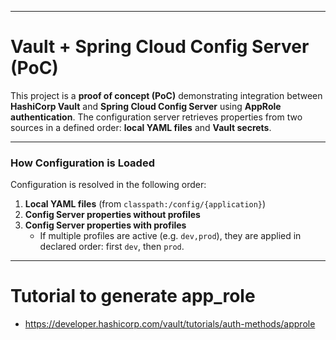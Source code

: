 ***

# Vault + Spring Cloud Config Server (PoC)

This project is a **proof of concept (PoC)** demonstrating integration between **HashiCorp Vault** and **Spring Cloud Config Server** using **AppRole authentication**.
The configuration server retrieves properties from two sources in a defined order: **local YAML files** and **Vault secrets**.

***

### How Configuration is Loaded

Configuration is resolved in the following order:

1. **Local YAML files** (from `classpath:/config/{application}`)
2. **Config Server properties without profiles**
3. **Config Server properties with profiles**
    - If multiple profiles are active (e.g. `dev,prod`), they are applied in declared order: first `dev`, then `prod`.

***

# Tutorial to generate app_role
- https://developer.hashicorp.com/vault/tutorials/auth-methods/approle